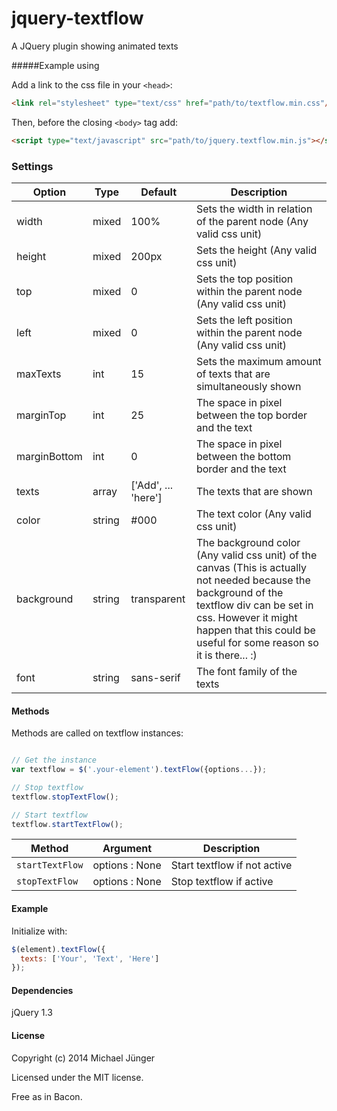 # jquery-textflow

[1]: <https://github.com/kenwheeler/slick>

A JQuery plugin showing animated texts

#####Example using

Add a link to the css file in your `<head>`:
```html
<link rel="stylesheet" type="text/css" href="path/to/textflow.min.css"/>
```

Then, before the closing ```<body>``` tag add:

```html
<script type="text/javascript" src="path/to/jquery.textflow.min.js"></script>
```

### Settings

Option | Type | Default | Description
------ | ---- | ------- | -----------
width | mixed | 100% | Sets the width in relation of the parent node (Any valid css unit)
height | mixed | 200px | Sets the height (Any valid css unit)
top | mixed | 0 | Sets the top position within the parent node (Any valid css unit)
left | mixed | 0 | Sets the left position within the parent node (Any valid css unit)
maxTexts | int | 15 | Sets the maximum amount of texts that are simultaneously shown
marginTop | int | 25 | The space in pixel between the top border and the text
marginBottom | int | 0 | The space in pixel between the bottom border and the text
texts | array | ['Add', ... 'here'] | The texts that are shown
color | string | #000 | The text color (Any valid css unit)
background | string | transparent | The background color (Any valid css unit) of the canvas (This is actually not needed because the background of the textflow div can be set in css. However it might happen that this could be useful for some reason so it is there... :)
font | string | sans-serif | The font family of the texts

#### Methods

Methods are called on textflow instances:

```javascript

// Get the instance
var textflow = $('.your-element').textFlow({options...});

// Stop textflow
textflow.stopTextFlow();

// Start textflow
textflow.startTextFlow();
```


Method | Argument | Description
------ | -------- | -----------
`startTextFlow` | options : None | Start textflow if not active
`stopTextFlow` | options : None | Stop textflow if active


#### Example

Initialize with:

```javascript
$(element).textFlow({
  texts: ['Your', 'Text', 'Here']
});
 ```
 
 
 #### Dependencies

jQuery 1.3

#### License

Copyright (c) 2014 Michael Jünger

Licensed under the MIT license.

Free as in Bacon.
